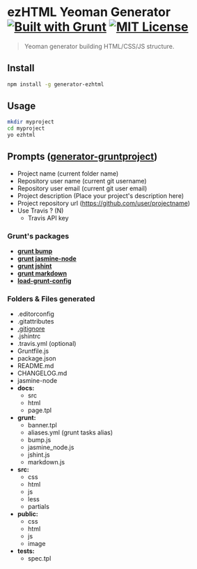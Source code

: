 # ezHTML Yeoman Generator [![Built with Grunt][grunt-img]](http://gruntjs.com/) [![MIT License][license-img]][license-url]

> Yeoman generator building HTML/CSS/JS structure.

## Install

```bash
npm install -g generator-ezhtml
```

## Usage

```bash
mkdir myproject
cd myproject
yo ezhtml
```

## Prompts ([generator-gruntproject](http://github.com/sixertoy/generator-gruntproject))

* Project name (current folder name)
* Repository user name (current git username)
* Repository user email (current git user email)
* Project description (Place your project's description here)
* Project repository url (https://github.com/user/projectname)
* Use Travis ? (N)
    * Travis API key

### Grunt's packages

* [**grunt bump**](https://www.npmjs.com/package/grunt-bump)
* [**grunt jasmine-node**](https://github.com/sixertoy/grunt-jasmine-node)
* [**grunt jshint**](https://www.npmjs.com/package/grunt-contrib-jshint)
* [**grunt markdown**](https://www.npmjs.com/package/grunt-markdown)
* [**load-grunt-config**](https://www.npmjs.com/package/load-grunt-config)

### Folders & Files generated

* .editorconfig
* .gitattributes
* [.gitignore](https://gist.github.com/e549b0f03494158987ef.git)
* .jshintrc
* .travis.yml (optional)
* Gruntfile.js
* package.json
* README.md
* CHANGELOG.md
* jasmine-node
* **docs:**
    * src
    * html
    * page.tpl
* **grunt:**
    * banner.tpl
    * aliases.yml (grunt tasks alias)
    * bump.js
    * jasmine_node.js
    * jshint.js
    * markdown.js
* **src:**
    * css
    * html
    * js
    * less
    * partials
* **public:**
    * css
    * html
    * js
    * image
* **tests:**
    * spec.tpl

[grunt-img]: https://cdn.gruntjs.com/builtwith.png

[license-img]: http://img.shields.io/badge/license-MIT-blue.svg?style=flat-square
[license-url]: LICENSE-MIT
